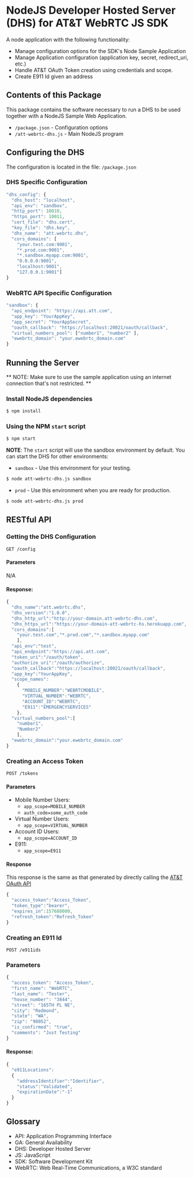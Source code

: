 # NodeJS Developer Hosted Server (DHS) for AT&T WebRTC JS SDK

A node application with the following functionality:
  * Manage configuration options for the SDK's Node Sample Application
  * Manage Application configuration (application key, secret, redirect_uri, etc.)
  * Handle AT&T OAuth Token creation using credentials and scope.
  * Create E911 Id given an address

## Contents of this Package

This package contains the software necessary to run a DHS to be used together with
a NodeJS Sample Web Application.

- `/package.json` - Configuration options
- `/att-webrtc-dhs.js` - Main NodeJS program

## Configuring the DHS

The configuration is located in the file: `/package.json`

### DHS Specific Configuration

```javascript
"dhs_config": {
  "dhs_host": "localhost",
  "api_env": "sandbox",
  "http_port": 10010,
  "https_port": 10011,
  "cert_file": "dhs.cert",
  "key_file": "dhs.key",
  "dhs_name": "att.webrtc.dhs",
  "cors_domains": [
    "your.test.com:9001",
    "*.prod.com:9001",
    "*.sandbox.myapp.com:9001",
    "0.0.0.0:9001",
    "localhost:9001",
    "127.0.0.1:9001"]
}
```
### WebRTC API Specific Configuration

```javascript
"sandbox": {
  "api_endpoint": "https://api.att.com",
  "app_key": "YourAppKey",
  "app_secret": "YourAppSecret",
  "oauth_callback": "https://localhost:20021/oauth/callback",
  "virtual_numbers_pool": ["number1", "number2" ],
  "ewebrtc_domain": "your.ewebrtc_domain.com"
}
```

## Running the Server

** NOTE: Make sure to use the sample application using an internet connection that's not restricted. **

### Install NodeJS dependencies

```bash
$ npm install
```

### Using the NPM `start` script

```bash
$ npm start
```

**NOTE**: The `start` script will use the sandbox environment by default. You can start the DHS for other environments:

  * `sandbox` - Use this environment for your testing.

  ```bash
  $ node att-webrtc-dhs.js sandbox
  ```

  * `prod` - Use this environment when you are ready for production.

  ```bash
  $ node att-webrtc-dhs.js prod
  ```


## RESTful API

### Getting the DHS Configuration
```
GET /config
```

#### Parameters

N/A

#### Response:
```javascript
{
  "dhs_name":"att.webrtc.dhs",
  "dhs_version":"1.0.0",
  "dhs_http_url":"http://your-domain.att-webrtc-dhs.com",
  "dhs_https_url":"https://your-domain-att-webrtc-hs.herokuapp.com",
  "cors_domains":[
    "your.test.com","*.prod.com","*.sandbox.myapp.com"
    ],
  "api_env":"test",
  "api_endpoint":"https://api.att.com",
  "token_uri":"/oauth/token",
  "authorize_uri":"/oauth/authorize",
  "oauth_callback":"https://localhost:20021/oauth/callback",
  "app_key":"YourAppKey",
  "scope_names":
    {
      "MOBILE_NUMBER":"WEBRTCMOBILE",
      "VIRTUAL_NUMBER":"WEBRTC",
      "ACCOUNT_ID":"WEBRTC",
      "E911":"EMERGENCYSERVICES"
    },
  "virtual_numbers_pool":[
    "number1",
    "Number2"
    ],
  "ewebrtc_domain":"your.ewebrtc_domain.com"
}
```

### Creating an Access Token

```
POST /tokens
```

#### Parameters

* Mobile Number Users:
  * `app_scope=MOBILE_NUMBER`
  * `auth_code=some_auth_code`
* Virtual Number Users:
  * `app_scope=VIRTUAL_NUMBER`
* Account ID Users:
  * `app_scope=ACCOUNT_ID`
* E911:
  * `app_scope=E911`

#### Response

This response is the same as that generated by directly calling the [AT&T OAuth API](http://developer.att.com/apis/oauth-2)

```javascript
{
  "access_token":"Access_Token",
  "token_type":"bearer",
  "expires_in":157680000,
  "refresh_token":"Refresh_Token"
}
```

### Creating an E911 Id

```
POST /e911ids
```

### Parameters
```javascript
{
  "access_token": "Access_Token",
  "first_name": "WebRTC",
  "last_name": "Tester",
  "house_number": "3844",
  "street": "165TH PL NE",
  "city": "Redmond",
  "state": "WA",
  "zip": "98052",
  "is_confirmed": "true",
  "comments": "Just Testing"
}
```

#### Response:
```javascript
{
  "e911Locations":
  {
    "addressIdentifier":"Identifier",
    "status":"Validated",
    "expirationDate":"-1"
  }
}
```

## Glossary
* API: Application Programming Interface
* GA: General Availability
* DHS: Developer Hosted Server
* JS: JavaScript
* SDK: Software Development Kit
* WebRTC: Web Real-Time Communications, a W3C standard
